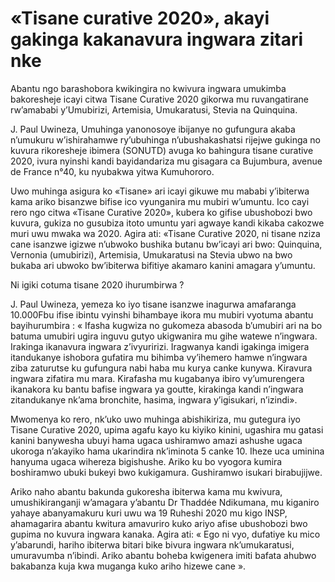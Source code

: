 # «Tisane curative 2020», akayi gakinga kakanavura ingwara zitari nke

Abantu ngo barashobora kwikingira no kwivura ingwara umukimba bakoresheje icayi citwa Tisane Curative 2020 gikorwa mu ruvangatirane rw’amababi y’Umubirizi, Artemisia, Umukaratusi, Stevia na Quinquina.

J. Paul Uwineza, Umuhinga yanonosoye ibijanye no gufungura akaba n’umukuru w’ishirahamwe ry’ubuhinga n’ubushakashatsi rijejwe gukinga no kuvura rikoresheje ibimera (SONUTD) avuga ko bahingura tisane curative 2020, ivura nyinshi kandi bayidandariza mu gisagara ca Bujumbura, avenue de France n°40, ku nyubakwa yitwa Kumuhororo.

Uwo muhinga asigura ko «Tisane» ari icayi gikuwe mu mababi y’ibiterwa kama ariko bisanzwe bifise ico vyunganira mu mubiri w’umuntu. Ico cayi rero ngo citwa «Tisane Curative 2020», kubera ko gifise ubushobozi bwo kuvura, gukiza no gusubiza itoto umuntu yari agwaye kandi kikaba cakozwe muri uwu mwaka wa 2020. Agira ati: «Tisane Curative 2020, ni tisane nziza cane isanzwe igizwe n’ubwoko bushika butanu bw’icayi ari bwo: Quinquina, Vernonia (umubirizi), Artemisia, Umukaratusi na Stevia ubwo na bwo bukaba ari ubwoko bw’ibiterwa bifitiye akamaro kanini amagara y’umuntu.

Ni igiki cotuma tisane 2020 ihurumbirwa ?

J. Paul Uwineza, yemeza ko iyo tisane isanzwe inagurwa amafaranga 10.000Fbu ifise ibintu vyinshi bihambaye ikora mu mubiri vyotuma abantu bayihurumbira : « Ifasha kugwiza no gukomeza abasoda b’umubiri ari na bo batuma umubiri ugira inguvu gutyo ukigwanira mu gihe watewe n’ingwara. Irakinga ikanavura ingwara z’ivyuririzi. Iragwanya kandi igakinga imigera itandukanye ishobora gufatira mu bihimba vy’ihemero hamwe n’ingwara ziba zaturutse ku gufungura nabi haba mu kurya canke kunywa. Kiravura ingwara zifatira mu mara. Kirafasha mu kugabanya ibiro vy’umurengera ikanakora ku bantu bafise ingwara ya goutte, kirakinga  kandi n’ingwara zitandukanye nk’ama bronchite, hasima, ingwara y’igisukari, n’izindi».

Mwomenya ko rero, nk’uko uwo muhinga abishikiriza, mu gutegura iyo Tisane Curative 2020, upima agafu kayo ku kiyiko kinini, ugashira mu gatasi kanini banywesha ubuyi hama ugaca ushiramwo amazi ashushe ugaca ukoroga n’akayiko hama ukarindira nk’iminota 5 canke 10.  Iheze uca uminina hanyuma ugaca wihereza bigishushe. Ariko ku bo vyogora kumira boshiramwo ubuki bukeyi bwo kukigamura. Gushiramwo isukari birabujijwe.

Ariko naho abantu bakunda gukoresha ibiterwa kama mu kwivura, umushikiranganji w’amagara y’abantu Dr Thaddée Ndikumana, mu kiganiro yahaye abanyamakuru kuri uwu wa 19 Ruheshi 2020 mu kigo INSP, ahamagarira abantu kwitura amavuriro kuko ariyo afise ubushobozi bwo gupima no kuvura ingwara kanaka. Agira ati: « Ego ni vyo, dufatiye ku mico y’abarundi, hariho ibiterwa bitari bike bivura ingwara nk’umukaratusi, umuravumba n’ibindi. Ariko abantu boheba kwigenera imiti bafata ahubwo bakabanza kuja kwa muganga kuko ariho hizewe cane ».